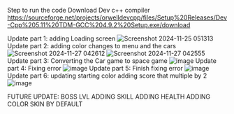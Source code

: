 Step to run the code Download Dev c++ compiler
https://sourceforge.net/projects/orwelldevcpp/files/Setup%20Releases/Dev-Cpp%205.11%20TDM-GCC%204.9.2%20Setup.exe/download

Update part 1: adding Loading screen
![Screenshot 2024-11-25 051313](https://github.com/user-attachments/assets/2e9bcca2-2b58-4636-b511-6fac27537057)
Update part 2: adding color changes to menu and the cars
![Screenshot 2024-11-27 042612](https://github.com/user-attachments/assets/eef7263c-2dbd-497a-b0ef-8c4e3814b799)
![Screenshot 2024-11-27 042555](https://github.com/user-attachments/assets/3d802d8f-f9e8-4dcd-9658-e7b32e0f2af7)
Update part 3: Converting the Car game to space game
![image](https://github.com/user-attachments/assets/a1646dbe-7e84-48e7-8f24-6df20884ac0c)
Update part 4: Fixing error
![image](https://github.com/user-attachments/assets/d72bde45-af62-4cb9-96eb-7c36b8321c9d)
Update part 5: Finish fixing error
![image](https://github.com/user-attachments/assets/ddcfb67b-a59a-487c-a2f0-a6a8cb98afb0)
Update part 6: updating starting color adding score that multiple by 2 
![image](https://github.com/user-attachments/assets/8b957442-5070-4b19-aa62-a7981ace99a1)


FUTURE UPDATE:
BOSS LVL 
ADDING SKILL
ADDING HEALTH
ADDING COLOR SKIN BY DEFAULT

